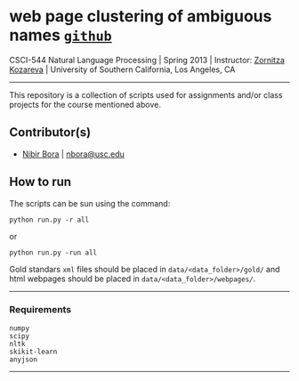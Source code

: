 # web page clustering of ambiguous names [`github`](https://github.com/nibirbora/544nlp/tree/master/cluster)


CSCI-544 Natural Language Processing
| Spring 2013
| Instructor: [Zornitza Kozareva](http://www.isi.edu/~kozareva/)
| University of Southern California, Los Angeles, CA

---

This repository is a collection of scripts used for assignments and/or class projects for the course mentioned above.

## Contributor(s)

* [Nibir Bora](http://nibir.me/) | <nbora@usc.edu>


## How to run

The scripts can be sun using the command:
	
	python run.py -r all

or

	python run.py -run all

Gold standars `xml` files should be placed in `data/<data_folder>/gold/` and html webpages should be placed in `data/<data_folder>/webpages/`.

---
### Requirements

	numpy
	scipy
	nltk
	skikit-learn
	anyjson

---
	
	
